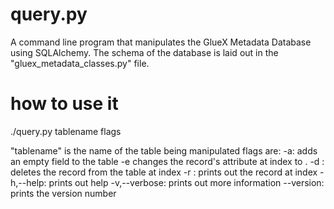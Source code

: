 # query.py
A command line program that manipulates the GlueX Metadata Database using SQLAlchemy.
The schema of the database is laid out in the "gluex_metadata_classes.py" file.
# how to use it
./query.py tablename flags

"tablename" is the name of the table being manipulated
flags are:
	-a: adds an empty field to the table
	-e <index> <attrChanged> <newValue> changes the record's <attrChanged> attribute at index <index> to <newValue>.
	-d <index>: deletes the record from the table at index <index>
	-r <index>: prints out the record at index <index>
	-h,--help: prints out help
	-v,--verbose: prints out more information
	--version: prints the version number
